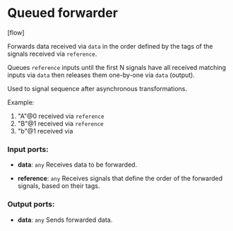 # Queued forwarder

[flow]

Forwards data received via `data` in the order defined by the tags of the signals received via `reference`.

Queues `reference` inputs until the first N signals have all received matching inputs via `data` then releases them one-by-one via `data` (output).

Used to signal sequence after asynchronous transformations.

Example:
1. "A"@0 received via `reference`
2. "B"@1 received via `reference`
3. "b"@1 received via 

### Input ports:

* __data__: `any`
    Receives data to be forwarded.



* __reference__: `any`
    Receives signals that define the order of the forwarded signals, based on their tags.



### Output ports:

* __data__: `any`
    Sends forwarded data.



